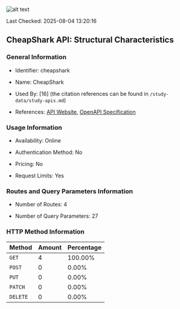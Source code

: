![alt text](https://img.shields.io/badge/OpenAPI_Specification-Valid-brightgreen.svg)

Last Checked: 2025-08-04 13:20:16

## CheapShark API: Structural Characteristics

### General Information

- Identifier: cheapshark

- Name: CheapShark

- Used By: [16] (the citation references can be found in `/study-data/study-apis.md`)

- References: [API Website](https://apidocs.cheapshark.com), [OpenAPI Specification](https://apidocs.cheapshark.com)

### Usage Information

- Availability: Online

- Authentication Method: No

- Pricing: No

- Request Limits: Yes

### Routes and Query Parameters Information

- Number of Routes: 4

- Number of Query Parameters: 27

### HTTP Method Information

| Method | Amount | Percentage |
|--------|--------|------------|
| `GET` | 4 | 100.00% |
| `POST` | 0 | 0.00% |
| `PUT` | 0 | 0.00% |
| `PATCH` | 0 | 0.00% |
| `DELETE` | 0 | 0.00% |
